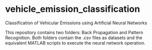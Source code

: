 # vehicle_emission_classification
Classification of Vehicular Emissions using Artificial Neural Networks

This repository contains two folders: Back Propagation and Pattern Recognition. Both folders contain the .csv files as datasets and the equivalent MATLAB scripts to execute the neural network operation.
